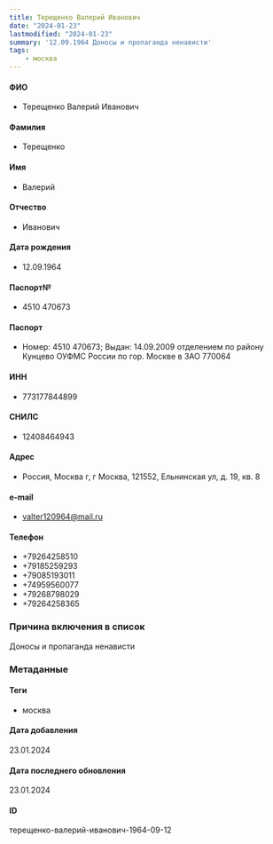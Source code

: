 ```yaml
---
title: Терещенко Валерий Иванович
date: "2024-01-23"
lastmodified: "2024-01-23"
summary: '12.09.1964 Доносы и пропаганда ненависти'
tags: 
    - москва
---
```

<!--# pp2-->
<!--## Фигурант-->
<!--### Личные данные-->
#### ФИО
- Терещенко Валерий Иванович
#### Фамилия
- Терещенко
#### Имя
- Валерий
#### Отчество
- Иванович
#### Дата рождения
- 12.09.1964
#### Паспорт№
- 4510 470673
#### Паспорт
- Номер: 4510 470673; Выдан: 14.09.2009 отделением по району Кунцево ОУФМС России по гор. Москве в ЗАО 770064
#### ИНН
- 773177844899
#### СНИЛС
- 12408464943
#### Адрес
- Россия, Москва г, г Москва, 121552, Ельнинская ул, д. 19, кв. 8
#### e-mail
- valter120964@mail.ru
#### Телефон
- +79264258510
- +79185259293
- +79085193011
- +74959560077
- +79268798029
- +79264258365
### Причина включения в список
Доносы и пропаганда ненависти
### Метаданные
#### Теги
- москва
#### Дата добавления
23.01.2024
#### Дата последнего обновления
23.01.2024
#### ID
терещенко-валерий-иванович-1964-09-12
<!--## END;-->
